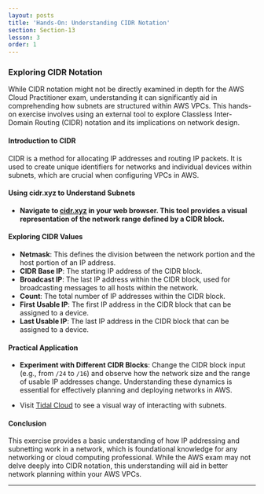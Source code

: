 ```yaml
---
layout: posts
title: 'Hands-On: Understanding CIDR Notation'
section: Section-13
lesson: 3
order: 1
---
```


### Exploring CIDR Notation

While CIDR notation might not be directly examined in depth for the AWS Cloud Practitioner exam, understanding it can significantly aid in comprehending how subnets are structured within AWS VPCs. This hands-on exercise involves using an external tool to explore Classless Inter-Domain Routing (CIDR) notation and its implications on network design.

<!-- pagebreak -->

#### Introduction to CIDR

CIDR is a method for allocating IP addresses and routing IP packets. It is used to create unique identifiers for networks and individual devices within subnets, which are crucial when configuring VPCs in AWS.

<!-- pagebreak -->

#### Using cidr.xyz to Understand Subnets

- **Navigate to [cidr.xyz](http://cidr.xyz) in your web browser. This tool provides a visual representation of the network range defined by a CIDR block.**

<!-- pagebreak -->

#### Exploring CIDR Values

- **Netmask**: This defines the division between the network portion and the host portion of an IP address.
- **CIDR Base IP**: The starting IP address of the CIDR block.
- **Broadcast IP**: The last IP address within the CIDR block, used for broadcasting messages to all hosts within the network.
- **Count**: The total number of IP addresses within the CIDR block.
- **First Usable IP**: The first IP address in the CIDR block that can be assigned to a device.
- **Last Usable IP**: The last IP address in the CIDR block that can be assigned to a device.

<!-- pagebreak -->

#### Practical Application

- **Experiment with Different CIDR Blocks**: Change the CIDR block input (e.g., from `/24` to `/16`) and observe how the network size and the range of usable IP addresses change. Understanding these dynamics is essential for effectively planning and deploying networks in AWS.

- Visit [Tidal Cloud](https://tidalcloud.com/subnet-builder/) to see a visual way of interacting with subnets.
<!-- pagebreak -->

#### Conclusion

This exercise provides a basic understanding of how IP addressing and subnetting work in a network, which is foundational knowledge for any networking or cloud computing professional. While the AWS exam may not delve deeply into CIDR notation, this understanding will aid in better network planning within your AWS VPCs.

---
